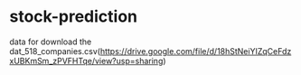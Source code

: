 # stock-prediction
 data for download 
  the dat_518_companies.csv(https://drive.google.com/file/d/18hStNeiYIZqCeFdzxUBKmSm_zPVFHTqe/view?usp=sharing)
